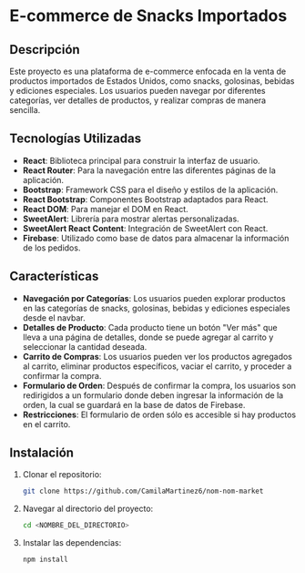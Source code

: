 # E-commerce de Snacks Importados

## Descripción
Este proyecto es una plataforma de e-commerce enfocada en la venta de productos importados de Estados Unidos, como snacks, golosinas, bebidas y ediciones especiales. Los usuarios pueden navegar por diferentes categorías, ver detalles de productos, y realizar compras de manera sencilla.

## Tecnologías Utilizadas
- **React**: Biblioteca principal para construir la interfaz de usuario.
- **React Router**: Para la navegación entre las diferentes páginas de la aplicación.
- **Bootstrap**: Framework CSS para el diseño y estilos de la aplicación.
- **React Bootstrap**: Componentes Bootstrap adaptados para React.
- **React DOM**: Para manejar el DOM en React.
- **SweetAlert**: Librería para mostrar alertas personalizadas.
- **SweetAlert React Content**: Integración de SweetAlert con React.
- **Firebase**: Utilizado como base de datos para almacenar la información de los pedidos.

## Características
- **Navegación por Categorías**: Los usuarios pueden explorar productos en las categorías de snacks, golosinas, bebidas y ediciones especiales desde el navbar.
- **Detalles de Producto**: Cada producto tiene un botón "Ver más" que lleva a una página de detalles, donde se puede agregar al carrito y seleccionar la cantidad deseada.
- **Carrito de Compras**: Los usuarios pueden ver los productos agregados al carrito, eliminar productos específicos, vaciar el carrito, y proceder a confirmar la compra.
- **Formulario de Orden**: Después de confirmar la compra, los usuarios son redirigidos a un formulario donde deben ingresar la información de la orden, la cual se guardará en la base de datos de Firebase.
- **Restricciones**: El formulario de orden sólo es accesible si hay productos en el carrito.

## Instalación
1. Clonar el repositorio:
   ```bash
   git clone https://github.com/CamilaMartinez6/nom-nom-market
   ```
2. Navegar al directorio del proyecto:
   ```bash
   cd <NOMBRE_DEL_DIRECTORIO>
   ```
3. Instalar las dependencias:
   ```bash
   npm install
   ```



